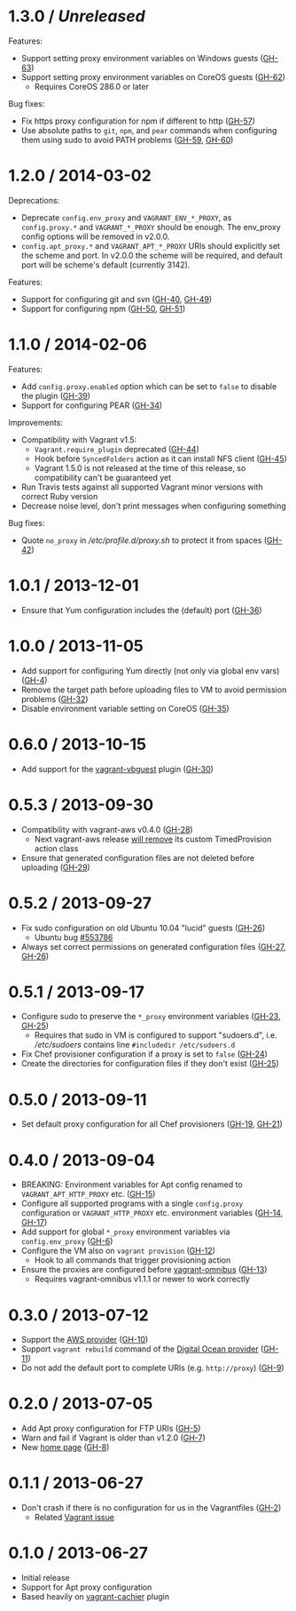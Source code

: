# 1.3.0 / _Unreleased_

Features:

  - Support setting proxy environment variables on Windows guests ([GH-63][])
  - Support setting proxy environment variables on CoreOS guests ([GH-62][])
    * Requires CoreOS 286.0 or later

Bug fixes:

  - Fix https proxy configuration for npm if different to http ([GH-57][])
  - Use absolute paths to `git`, `npm`, and `pear` commands when configuring them using sudo to avoid PATH problems ([GH-59][], [GH-60][])

# 1.2.0 / 2014-03-02

Deprecations:

  - Deprecate `config.env_proxy` and `VAGRANT_ENV_*_PROXY`, as `config.proxy.*` and `VAGRANT_*_PROXY` should be enough. The env_proxy config options will be removed in v2.0.0.
  - `config.apt_proxy.*` and `VAGRANT_APT_*_PROXY` URIs should explicitly set the scheme and port. In v2.0.0 the scheme will be required, and default port will be scheme's default (currently 3142).

Features:

  - Support for configuring git and svn ([GH-40][], [GH-49][])
  - Support for configuring npm ([GH-50][], [GH-51][])

# 1.1.0 / 2014-02-06

Features:

  - Add `config.proxy.enabled` option which can be set to `false` to disable the plugin ([GH-39][])
  - Support for configuring PEAR ([GH-34][])

Improvements:

  - Compatibility with Vagrant v1.5:
    * `Vagrant.require_plugin` deprecated ([GH-44][])
    * Hook before `SyncedFolders` action as it can install NFS client ([GH-45][])
    * Vagrant 1.5.0 is not released at the time of this release, so compatibility can't be guaranteed yet
  - Run Travis tests against all supported Vagrant minor versions with correct Ruby version
  - Decrease noise level, don't print messages when configuring something

Bug fixes:

  - Quote `no_proxy` in _/etc/profile.d/proxy.sh_ to protect it from spaces ([GH-42][])

# 1.0.1 / 2013-12-01

- Ensure that Yum configuration includes the (default) port ([GH-36][])

# 1.0.0 / 2013-11-05

- Add support for configuring Yum directly (not only via global env vars) ([GH-4][])
- Remove the target path before uploading files to VM to avoid permission problems ([GH-32][])
- Disable environment variable setting on CoreOS ([GH-35][])

# 0.6.0 / 2013-10-15

- Add support for the [vagrant-vbguest](https://github.com/dotless-de/vagrant-vbguest) plugin ([GH-30][])

# 0.5.3 / 2013-09-30

- Compatibility with vagrant-aws v0.4.0 ([GH-28][])
    * Next vagrant-aws release [will remove](https://github.com/mitchellh/vagrant-aws/commit/dd17f23) its custom TimedProvision action class
- Ensure that generated configuration files are not deleted before uploading ([GH-29][])

# 0.5.2 / 2013-09-27

- Fix sudo configuration on old Ubuntu 10.04 "lucid" guests ([GH-26][])
    * Ubuntu bug [\#553786](https://bugs.launchpad.net/ubuntu/+source/sudo/+bug/553786)
- Always set correct permissions on generated configuration files ([GH-27][], [GH-26][])

# 0.5.1 / 2013-09-17

- Configure sudo to preserve the `*_proxy` environment variables ([GH-23][], [GH-25][])
    * Requires that sudo in VM is configured to support "sudoers.d", i.e. _/etc/sudoers_ contains line `#includedir /etc/sudoers.d`
- Fix Chef provisioner configuration if a proxy is set to `false` ([GH-24][])
- Create the directories for configuration files if they don't exist ([GH-25][])

# 0.5.0 / 2013-09-11

- Set default proxy configuration for all Chef provisioners ([GH-19][], [GH-21][])

# 0.4.0 / 2013-09-04

- BREAKING: Environment variables for Apt config renamed to `VAGRANT_APT_HTTP_PROXY` etc. ([GH-15][])
- Configure all supported programs with a single `config.proxy` configuration or `VAGRANT_HTTP_PROXY` etc. environment variables ([GH-14][], [GH-17][])
- Add support for global `*_proxy` environment variables via `config.env_proxy` ([GH-6][])
- Configure the VM also on `vagrant provision` ([GH-12][])
    * Hook to all commands that trigger provisioning action
- Ensure the proxies are configured before [vagrant-omnibus](https://github.com/schisamo/vagrant-omnibus) ([GH-13][])
    * Requires vagrant-omnibus v1.1.1 or newer to work correctly

# 0.3.0 / 2013-07-12

- Support the [AWS provider](https://github.com/mitchellh/vagrant-aws) ([GH-10][])
- Support `vagrant rebuild` command of the [Digital Ocean provider](https://github.com/smdahlen/vagrant-digitalocean) ([GH-11][])
- Do not add the default port to complete URIs (e.g. `http://proxy`) ([GH-9][])

# 0.2.0 / 2013-07-05

- Add Apt proxy configuration for FTP URIs ([GH-5][])
- Warn and fail if Vagrant is older than v1.2.0 ([GH-7][])
- New [home page](http://tmatilai.github.io/vagrant-proxyconf/) ([GH-8][])

# 0.1.1 / 2013-06-27

- Don't crash if there is no configuration for us in the Vagrantfiles ([GH-2][])
    * Related [Vagrant issue](https://github.com/mitchellh/vagrant/issues/1877)

# 0.1.0 / 2013-06-27

- Initial release
- Support for Apt proxy configuration
- Based heavily on [vagrant-cachier](https://github.com/fgrehm/vagrant-cachier) plugin


[GH-2]:  https://github.com/tmatilai/vagrant-proxyconf/issues/2  "Issue 2"
[GH-4]:  https://github.com/tmatilai/vagrant-proxyconf/issues/4  "Issue 4"
[GH-5]:  https://github.com/tmatilai/vagrant-proxyconf/issues/5  "Issue 5"
[GH-6]:  https://github.com/tmatilai/vagrant-proxyconf/issues/6  "Issue 6"
[GH-7]:  https://github.com/tmatilai/vagrant-proxyconf/issues/7  "Issue 7"
[GH-8]:  https://github.com/tmatilai/vagrant-proxyconf/issues/8  "Issue 8"
[GH-9]:  https://github.com/tmatilai/vagrant-proxyconf/issues/9  "Issue 9"
[GH-10]: https://github.com/tmatilai/vagrant-proxyconf/issues/10 "Issue 10"
[GH-11]: https://github.com/tmatilai/vagrant-proxyconf/issues/11 "Issue 11"
[GH-12]: https://github.com/tmatilai/vagrant-proxyconf/issues/12 "Issue 12"
[GH-13]: https://github.com/tmatilai/vagrant-proxyconf/issues/13 "Issue 13"
[GH-14]: https://github.com/tmatilai/vagrant-proxyconf/issues/14 "Issue 14"
[GH-15]: https://github.com/tmatilai/vagrant-proxyconf/issues/15 "Issue 15"
[GH-17]: https://github.com/tmatilai/vagrant-proxyconf/issues/17 "Issue 17"
[GH-19]: https://github.com/tmatilai/vagrant-proxyconf/issues/19 "Issue 19"
[GH-21]: https://github.com/tmatilai/vagrant-proxyconf/issues/21 "Issue 21"
[GH-23]: https://github.com/tmatilai/vagrant-proxyconf/issues/23 "Issue 23"
[GH-24]: https://github.com/tmatilai/vagrant-proxyconf/issues/24 "Issue 24"
[GH-25]: https://github.com/tmatilai/vagrant-proxyconf/issues/25 "Issue 25"
[GH-26]: https://github.com/tmatilai/vagrant-proxyconf/issues/26 "Issue 26"
[GH-27]: https://github.com/tmatilai/vagrant-proxyconf/issues/27 "Issue 27"
[GH-28]: https://github.com/tmatilai/vagrant-proxyconf/issues/28 "Issue 28"
[GH-29]: https://github.com/tmatilai/vagrant-proxyconf/issues/29 "Issue 29"
[GH-30]: https://github.com/tmatilai/vagrant-proxyconf/issues/30 "Issue 30"
[GH-32]: https://github.com/tmatilai/vagrant-proxyconf/issues/32 "Issue 32"
[GH-34]: https://github.com/tmatilai/vagrant-proxyconf/issues/34 "Issue 34"
[GH-35]: https://github.com/tmatilai/vagrant-proxyconf/issues/35 "Issue 35"
[GH-36]: https://github.com/tmatilai/vagrant-proxyconf/issues/36 "Issue 36"
[GH-39]: https://github.com/tmatilai/vagrant-proxyconf/issues/39 "Issue 39"
[GH-40]: https://github.com/tmatilai/vagrant-proxyconf/issues/40 "Issue 40"
[GH-42]: https://github.com/tmatilai/vagrant-proxyconf/issues/42 "Issue 42"
[GH-44]: https://github.com/tmatilai/vagrant-proxyconf/issues/44 "Issue 44"
[GH-45]: https://github.com/tmatilai/vagrant-proxyconf/issues/45 "Issue 45"
[GH-49]: https://github.com/tmatilai/vagrant-proxyconf/issues/49 "Issue 49"
[GH-50]: https://github.com/tmatilai/vagrant-proxyconf/issues/50 "Issue 50"
[GH-51]: https://github.com/tmatilai/vagrant-proxyconf/issues/51 "Issue 51"
[GH-57]: https://github.com/tmatilai/vagrant-proxyconf/issues/57 "Issue 57"
[GH-59]: https://github.com/tmatilai/vagrant-proxyconf/issues/59 "Issue 59"
[GH-60]: https://github.com/tmatilai/vagrant-proxyconf/issues/60 "Issue 60"
[GH-62]: https://github.com/tmatilai/vagrant-proxyconf/issues/62 "Issue 62"
[GH-63]: https://github.com/tmatilai/vagrant-proxyconf/issues/63 "Issue 63"
